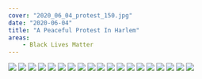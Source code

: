 ```yaml
---
cover: "2020_06_04_protest_150.jpg"
date: "2020-06-04"
title: "A Peaceful Protest In Harlem"
areas:
    - Black Lives Matter
---
```


![](2020_06_04_protest_12.jpg)
![](2020_06_04_protest_16.jpg)
![](2020_06_04_protest_20.jpg)
![](2020_06_04_protest_30.jpg)
![](2020_06_04_protest_31.jpg)
![](2020_06_04_protest_33.jpg)
![](2020_06_04_protest_50.jpg)
![](2020_06_04_protest_52.jpg)
![](2020_06_04_protest_68.jpg)
![](2020_06_04_protest_81.jpg)
![](2020_06_04_protest_82.jpg)
![](2020_06_04_protest_86.jpg)
![](2020_06_04_protest_95.jpg)
![](2020_06_04_protest_105.jpg)
![](2020_06_04_protest_106.jpg)
![](2020_06_04_protest_114.jpg)
![](2020_06_04_protest_121.jpg)
![](2020_06_04_protest_127.jpg)
![](2020_06_04_protest_131.jpg)
